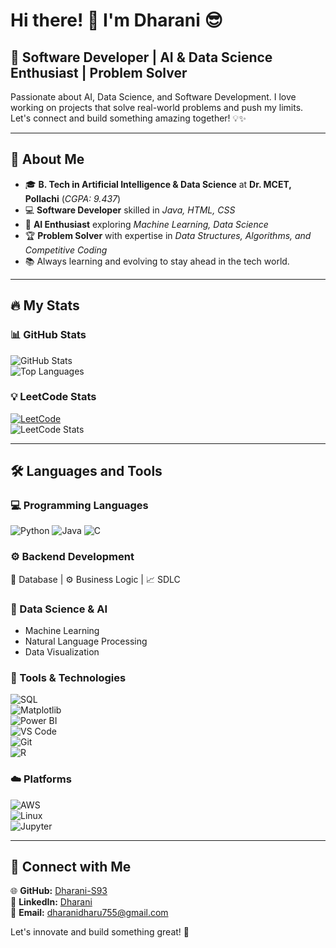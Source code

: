 # Hi there! 👋 I'm Dharani 😎

## 🚀 Software Developer | AI & Data Science Enthusiast | Problem Solver  

Passionate about AI, Data Science, and Software Development. I love working on projects that solve real-world problems and push my limits. Let's connect and build something amazing together! 💡✨  

---  
## 🌟 About Me  

- 🎓 **B. Tech in Artificial Intelligence & Data Science** at **Dr. MCET, Pollachi** (*CGPA: 9.437*)  
- 💻 **Software Developer** skilled in *Java, HTML, CSS*  
- 🤖 **AI Enthusiast** exploring *Machine Learning, Data Science*  
- 🏆 **Problem Solver** with expertise in *Data Structures, Algorithms, and Competitive Coding*  
- 📚 Always learning and evolving to stay ahead in the tech world.  

---  
## 🔥 My Stats  

### 📊 GitHub Stats  
![GitHub Stats](https://github-readme-stats.vercel.app/api?username=Dharani-S93&show_icons=true&theme=radical&hide_border=true&include_all_commits=true&count_private=true)  
![Top Languages](https://github-readme-stats.vercel.app/api/top-langs/?username=Dharani-S93&layout=compact&theme=radical&hide_border=true)  

### 💡 LeetCode Stats  
[![LeetCode](https://img.shields.io/badge/LeetCode-Profile-blue)](https://leetcode.com/u/dharani__s/)  
![LeetCode Stats](https://leetcard.jacoblin.cool/dharani__s?theme=dark&font=Roboto&solved=126)  

---  
## 🛠 Languages and Tools  

### 💻 Programming Languages  
![Python](https://img.shields.io/badge/Python-3776AB?style=for-the-badge&logo=python&logoColor=white)
![Java](https://img.shields.io/badge/Java-ED8B00?style=for-the-badge&logo=java&logoColor=white)
![C](https://img.shields.io/badge/C-00599C?style=for-the-badge&logo=c&logoColor=white)  

### ⚙️ Backend Development  
🔗 Database | ⚙️ Business Logic | 📈 SDLC  

### 🤖 Data Science & AI  
- Machine Learning  
- Natural Language Processing  
- Data Visualization  

### 🔧 Tools & Technologies  
![SQL](https://img.shields.io/badge/SQL-4479A1?style=for-the-badge&logo=sql&logoColor=white)  
![Matplotlib](https://img.shields.io/badge/Matplotlib-11557C?style=for-the-badge&logo=python&logoColor=white)  
![Power BI](https://img.shields.io/badge/Power%20BI-F2C811?style=for-the-badge&logo=power%20bi&logoColor=black)  
![VS Code](https://img.shields.io/badge/VS%20Code-007ACC?style=for-the-badge&logo=visual-studio-code&logoColor=white)  
![Git](https://img.shields.io/badge/Git-F05032?style=for-the-badge&logo=git&logoColor=white)  
![R](https://img.shields.io/badge/R-276DC3?style=for-the-badge&logo=r&logoColor=white)  

### ☁️ Platforms  
![AWS](https://img.shields.io/badge/AWS-232F3E?style=for-the-badge&logo=amazon-aws&logoColor=white)  
![Linux](https://img.shields.io/badge/Linux-FCC624?style=for-the-badge&logo=linux&logoColor=black)  
![Jupyter](https://img.shields.io/badge/Jupyter-F37626?style=for-the-badge&logo=jupyter&logoColor=white)  

---  
## 💼 Connect with Me  

🌐 **GitHub:** [Dharani-S93](https://github.com/Dharani-S93)  
🔗 **LinkedIn:** [Dharani](https://www.linkedin.com/in/dharani-s93/)  
📩 **Email:** dharanidharu755@gmail.com  

Let's innovate and build something great! 🚀
